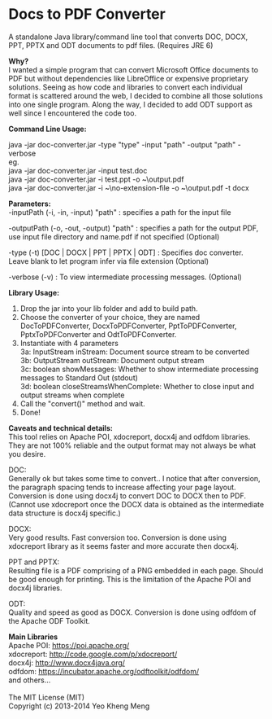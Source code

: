 Docs to PDF Converter
=====================

A standalone Java library/command line tool that converts DOC, DOCX, PPT, PPTX and ODT documents to pdf files. (Requires JRE 6)


<b>Why?</b><br>
I wanted a simple program that can convert Microsoft Office documents to PDF but without dependencies like LibreOffice or expensive proprietary solutions. Seeing as how code and libraries to convert each individual format is scattered around the web, I decided to combine all those solutions into one single program. Along the way, I decided to add ODT support as well since I encountered the code too. <br>

<b>Command Line Usage:</b>

java -jar doc-converter.jar -type "type" -input "path" -output "path" -verbose<br>
eg. <br>
java -jar doc-converter.jar -input test.doc<br>
java -jar doc-converter.jar -i test.ppt -o ~\output.pdf<br>
java -jar doc-converter.jar -i ~\no-extension-file -o ~\output.pdf -t docx<br>

<b>Parameters:</b><br>
-inputPath (-i, -in, -input) "path" : specifies a path for the input file<br>
 
-outputPath (-o, -out, -output) "path" : specifies a path for the output PDF, use input file directory and name.pdf if not specified (Optional)<br>

-type (-t) [DOC | DOCX | PPT | PPTX | ODT] : Specifies doc converter. Leave blank to let program infer via file  extension (Optional)<br>

-verbose (-v) : To view intermediate processing messages. (Optional)<br>

<b>Library Usage:</b><br>
1. Drop the jar into your lib folder and add to build path.<br>
2. Choose the converter of your choice, they are named DocToPDFConverter, DocxToPDFConverter, PptToPDFConverter, PptxToPDFConverter and OdtToPDFConverter.<br>
3. Instantiate with 4 parameters<br>
3a: InputStream inStream: Document source stream to be converted<br>
3b: OutputStream outStream: Document output stream<br>
3c: boolean showMessages: Whether to show intermediate processing messages to Standard Out (stdout)<br>
3d: boolean closeStreamsWhenComplete: Whether to close input and output streams when complete<br>
4. Call the "convert()" method and wait.<br>
5. Done!<br>


<b>Caveats and technical details:</b><br>
This tool relies on Apache POI, xdocreport, docx4j and odfdom libraries. They are not 100% reliable and the output format may not always be what you desire.<br>


DOC:<br>
Generally ok but takes some time to convert.. I notice that after conversion, the paragraph spacing tends to increase affecting your page layout. Conversion is done using docx4j to convert DOC to DOCX then to PDF.<br>(Cannot use xdocreport once the DOCX data is obtained as the intermediate data structure is docx4j specific.)<br>

DOCX:<br>
Very good results. Fast conversion too.  Conversion is done using xdocreport library as it seems faster and more accurate then docx4j.<br>

PPT and PPTX:<br>
Resulting file is a PDF comprising of a PNG embedded in each page. Should be good enough for printing. This is the limitation of the Apache POI and docx4j libraries.<br>

ODT:<br>
Quality and speed as good as DOCX. Conversion is done using odfdom of the Apache ODF Toolkit.<br>


<b>Main Libraries</b><br>
Apache POI:  https://poi.apache.org/<br>
xdocreport: http://code.google.com/p/xdocreport/<br>
docx4j: http://www.docx4java.org/<br>
odfdom: https://incubator.apache.org/odftoolkit/odfdom/<br>
and others...<br>
<br>
The MIT License (MIT)<br>
Copyright (c) 2013-2014 Yeo Kheng Meng<br>

